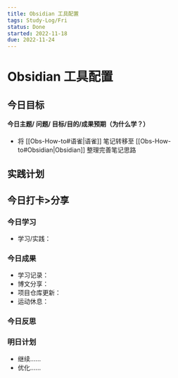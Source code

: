 ```yaml
---
title: Obsidian 工具配置
tags: Study-Log/Fri
status: Done
started: 2022-11-18
due: 2022-11-24
---
```

# Obsidian 工具配置
## 今日目标
#### 今日主题/ 问题/ 目标/目的/成果预期（**为什么学**？）
- 将 [[Obs-How-to#语雀|语雀]] 笔记转移至 [[Obs-How-to#Obsidian|Obsidian]] 整理完善笔记思路
## 实践计划
## 今日打卡>分享
### 今日学习
- 学习/实践：
### 今日成果
- 学习记录：
- 博文分享：
- 项目仓库更新：
- 运动休息：
### 今日反思
### 明日计划
- 继续……
- 优化……
